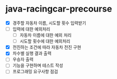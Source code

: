 # java-racingcar-precourse



- [x] 경주할 자동차 이름, 시도할 횟수 입력받기
- [ ] 입력에 대한 예외처리
  - [ ] 자동차 이름에 대한 예외 처리
  - [ ] 시도할 횟수에 대한 예외처리
- [x] 전진하는 조건에 따라 자동차 전진 구현
- [x] 차수별 실행 결과 출력
- [ ] 우승자 출력
- [ ] 기능을 구현하며 테스트 작성
- [ ] 프로그래밍 요구사항 점검
